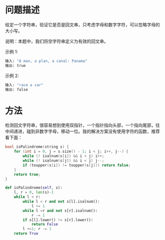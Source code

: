 # 问题描述

给定一个字符串，验证它是否是回文串，只考虑字母和数字字符，可以忽略字母的大小写。

说明：本题中，我们将空字符串定义为有效的回文串。

示例 1:
```bash
输入: "A man, a plan, a canal: Panama"
输出: true
```

示例 2:
```bash
输入: "race a car"
输出: false
```

# 方法

检测回文字符串，很容易想到使用双指针，一个指针指向头部，一个指向尾部，往中间递进，碰到非数字字母，移动一位。我的解决方案没有使用字符的函数，推荐看下面：

```c++
bool isPalindrome(string s) {
    for (int i = 0, j = s.size() - 1; i < j; i++, j--) { 
        while (! isalnum(s[i]) && i < j) i++;
        while (! isalnum(s[j]) && i < j) j--;
        if (toupper(s[i]) != toupper(s[j])) return false;
    }
    return true;
}
```

```python
def isPalindrome(self, s):
    l, r = 0, len(s)-1
    while l < r:
        while l < r and not s[l].isalnum():
            l += 1
        while l <r and not s[r].isalnum():
            r -= 1
        if s[l].lower() != s[r].lower():
            return False
        l +=1; r -= 1
    return True
```